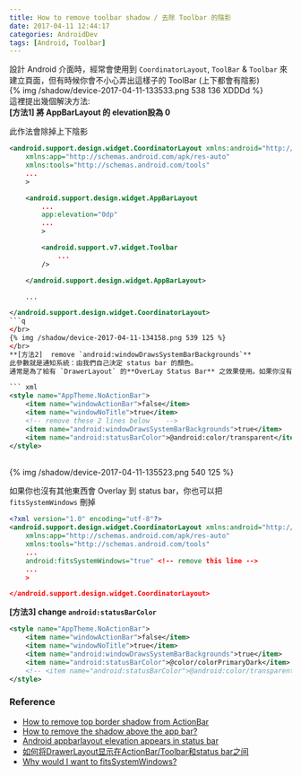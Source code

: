 ```yaml
---
title: How to remove toolbar shadow / 去除 Toolbar 的陰影
date: 2017-04-11 12:44:17
categories: AndroidDev
tags: [Android, Toolbar]
---
```


設計 Android 介面時，經常會使用到 `CoordinatorLayout`, `ToolBar` & `Toolbar` 來建立頁面，但有時候你會不小心弄出這樣子的 ToolBar (上下都會有陰影)
</br>
{% img /shadow/device-2017-04-11-133533.png 538 136 XDDDd %}
</br>
這裡提出幾個解決方法:
</br>
**[方法1]  將 AppBarLayout 的 elevation設為 0**

此作法會除掉上下陰影

``` xml
<android.support.design.widget.CoordinatorLayout xmlns:android="http://schemas.android.com/apk/res/android"
    xmlns:app="http://schemas.android.com/apk/res-auto"
    xmlns:tools="http://schemas.android.com/tools"
    ...
    >

    <android.support.design.widget.AppBarLayout
        ...
        app:elevation="0dp"
        ...
        >

        <android.support.v7.widget.Toolbar
            ...
        />

    </android.support.design.widget.AppBarLayout>

    ...

</android.support.design.widget.CoordinatorLayout>
```q
</br>
{% img /shadow/device-2017-04-11-134158.png 539 125 %}
</br>
**[方法2]  remove `android:windowDrawsSystemBarBackgrounds`**
此參數就是通知系統：由我們自己決定 status bar 的顏色。
通常是為了給有 `DrawerLayout` 的**OverLay Status Bar** 之效果使用。如果你沒有要使用，則可以直接移除

``` xml
<style name="AppTheme.NoActionBar">
    <item name="windowActionBar">false</item>
    <item name="windowNoTitle">true</item>
    <!-- remove these 2 lines below    -->
    <item name="android:windowDrawsSystemBarBackgrounds">true</item>
    <item name="android:statusBarColor">@android:color/transparent</item>
</style>
```
</br>
{% img /shadow/device-2017-04-11-135523.png 540 125 %}
</br>

如果你也沒有其他東西會 Overlay 到 status bar，你也可以把 `fitsSystemWindows` 刪掉
``` xml
<?xml version="1.0" encoding="utf-8"?>
<android.support.design.widget.CoordinatorLayout xmlns:android="http://schemas.android.com/apk/res/android"
    xmlns:app="http://schemas.android.com/apk/res-auto"
    xmlns:tools="http://schemas.android.com/tools"
    ...
    android:fitsSystemWindows="true" <!-- remove this line -->
    ...
    >

</android.support.design.widget.CoordinatorLayout>

```

**[方法3]  change  `android:statusBarColor`**
``` xml
<style name="AppTheme.NoActionBar">
    <item name="windowActionBar">false</item>
    <item name="windowNoTitle">true</item>
    <item name="android:windowDrawsSystemBarBackgrounds">true</item>
    <item name="android:statusBarColor">@color/colorPrimaryDark</item>
    <!-- <item name="android:statusBarColor">@android:color/transparent</item> -->
</style>
```


### Reference
- [How to remove top border shadow from ActionBar](http://stackoverflow.com/questions/34210184/how-to-remove-top-border-shadow-from-actionbar)
- [How to remove the shadow above the app bar?](http://stackoverflow.com/questions/35702896/how-to-remove-the-shadow-above-the-app-bar)
- [Android appbarlayout elevation appears in status bar](http://stackoverflow.com/questions/33726318/android-appbarlayout-elevation-appears-in-status-bar)
- [如何将DrawerLayout显示在ActionBar/Toolbar和status bar之间](http://solo.farbox.com/blog/how-do-i-use-drawerlayout-to-display-over-the-actionbar-or-toolbar-and-under-the-status-bar)
- [Why would I want to fitsSystemWindows?](https://medium.com/google-developers/why-would-i-want-to-fitssystemwindows-4e26d9ce1eec)
